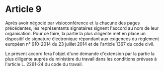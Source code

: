 # Article 9

Après avoir négocié par visioconférence et lu chacune des pages précédentes, les représentants signataires signent l'accord au nom de leur organisation. Pour ce faire, la partie la plus diligente met en place un dispositif de signature électronique répondant aux exigences du règlement européen n° 910-2014 du 23 juillet 2014 et de l'article 1367 du code civil.

Le présent accord fera l'objet d'une demande d'extension par la partie la plus diligente auprès du ministère du travail dans les conditions prévues à l'article L. 2261-24 du code du travail.

